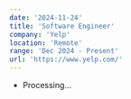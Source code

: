 ```yaml
---
date: '2024-11-24'
title: 'Software Engineer'
company: 'Yelp'
location: 'Remote'
range: 'Dec 2024 - Present'
url: 'https://www.yelp.com/'
---
```

- Processing...
